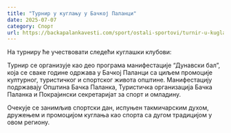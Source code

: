 ```yaml
---
title: "Турнир у куглању у Бачкој Паланци"
date: 2025-07-07
category: Спорт
url: https://backapalankavesti.com/sport/ostali-sportovi/turnir-u-kuglanju-u-backoj-palanci/
---
```


На турниру ће учествовати следећи куглашки клубови:

Турнир се организује као део програма манифестације “Дунавски бал”, која се сваке године одржава у Бачкој Паланци са циљем промоције културног, туристичког и спортског живота општине. Манифестацију подржавају Општина Бачка Паланка, Туристичка организација Бачка Паланка и Покрајински секретаријат за спорт и омладину.

Очекује се занимљив спортски дан, испуњен такмичарским духом, дружењем и промоцијом куглања као спорта са дугом традицијом у овом региону.
